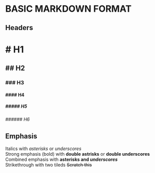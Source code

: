 BASIC MARKDOWN FORMAT
=====  
Headers
-----  
# # H1  
## ## H2  
### ### H3  
#### #### H4  
#####  ##### H5  
######  ###### H6  

Emphasis
-----
Italics with *asterisks* or _underscores_  
Strong emphasis (bold) with **double astrisks** or __double underscores__  
Combined emphasis with **asterisks and _underscores_**  
Strikethrough with two tileds ~~Scratch this~~  
  
  
